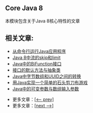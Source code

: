 ## Core Java 8

本模块包含关于Java 8核心特性的文章

## 相关文章:

+ [从命令行运行Java应用程序](docs/从命令行运行Java应用程序.md)
+ [Java 8中流的skip和limit](docs/Java8中流的skip和limit.md)
+ [Java中的BiFunction接口](docs/Java中的BiFunction接口.md)
+ [接口的默认方法与抽象类](docs/接口的默认方法与抽象类.md)
+ [Java中字节数组和UUID之间的转换](docs/Java中字节数组和UUID之间的转换.md)
+ [用Java实现一个简单的石头剪刀布游戏](docs/用Java创建一个简单的石头剪刀布游戏.md)
+ [Java中的可变参数与数组输入参数](docs/Java中的可变参数与数组输入参数.md)

- 更多文章：[[<-- prev]](../java-8-1/README.md)
- 更多文章：[[next -->]](../java-9/README.md)